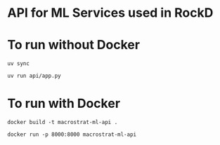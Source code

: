 # API for ML Services used in RockD

# To run without Docker
`uv sync`

`uv run api/app.py`

# To run with Docker
`docker build -t macrostrat-ml-api .`

`docker run -p 8000:8000 macrostrat-ml-api`
